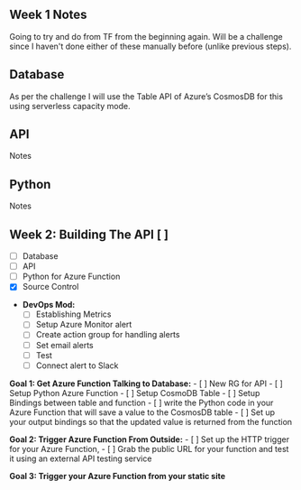 ## Week 1 Notes

Going to try and do from TF from the beginning again. Will be a challenge since I haven't done either of these manually before (unlike previous steps). 

## Database

As per the challenge I will use the Table API of Azure’s CosmosDB for this using serverless capacity mode. 

## API

Notes

## Python

Notes


## Week 2: Building The API [ ]
  - [ ] Database
  - [ ] API
  - [ ] Python for Azure Function
  - [X] Source Control

  * **DevOps Mod:**
    - [ ] Establishing Metrics
    - [ ] Setup Azure Monitor alert
    - [ ] Create action group for handling alerts
    - [ ] Set email alerts
    - [ ] Test
    - [ ] Connect alert to Slack

**Goal 1: Get Azure Function Talking to Database:**
	- [ ] New RG for API 
	- [ ] Setup Python Azure Function
	- [ ] Setup CosmoDB Table 
	- [ ] Setup Bindings between table and function
	- [ ] write the Python code in your Azure Function that will save a value to the CosmosDB table
	- [ ] Set up your output bindings so that the updated value is returned from the function
	
**Goal 2: Trigger Azure Function From Outside:**
	- [ ] Set up the HTTP trigger for your Azure
	Function, 
	- [ ] Grab the public URL for your function and test it using
	an external API testing service
	
**Goal 3: Trigger your Azure Function from your static site**